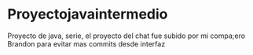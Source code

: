 # Proyectojavaintermedio
Proyecto de java, serie, el proyecto del chat fue subido por mi compa;ero Brandon para evitar mas commits desde interfaz
